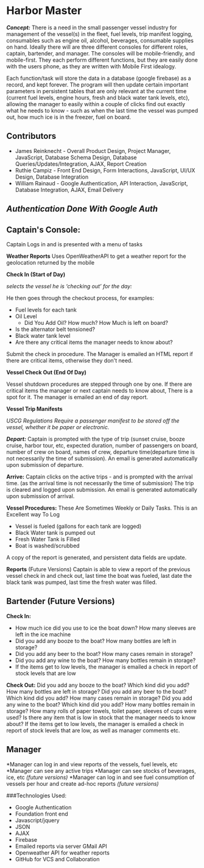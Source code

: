 # Harbor Master

_**Concept:**_ There is a need in the small passenger vessel industry for management of the vessel(s) in the fleet, fuel levels, trip manifest logging,  consumables such as engine oil, alcohol, beverages, consumable supplies on hand. Ideally there will are three different consoles for different roles,  captain, bartender, and manager.  The consoles will be mobile-friendly, and mobile-first. They each perform different functions, but they are easily done with the users phone, as they are written with Mobile First idealogy.

Each function/task will store the data in a database (google firebase) as a record, and kept forever. The program will then update certain important parameters in persistent tables that are only relevant at the current time (current fuel levels, engine hours, fresh and black water tank levels, etc), allowing the manager to easily within a couple of clicks find out exactly what he needs to know - such as when the last time the vessel was pumped out, how much ice is in the freezer, fuel on board.

## Contributors
* James Reinknecht - Overall Product Design, Project Manager, JavaScript, Database Schema Design, Database Queries/Updates/Integration, AJAX, Report Creation
* Ruthie Campiz - Front End Design, Form Interactions, JavaScript, UI/UX Design, Database Integration
* William Rainaud - Google Authentication, API Interaction, JavaScript, Database Integration, AJAX, Email Delivery

## *Authentication Done With Google Auth*

## Captain's Console:
Captain Logs in and is presented with a menu of tasks

**Weather Reports**
Uses OpenWeatherAPI to get a weather report for the geolocation returned by the mobile

**Check In (Start of Day)**

_selects the vessel he is ‘checking out’ for the day:_

He then goes through the checkout process, for examples:

* Fuel levels for each tank
* Oil Level
	* Did You Add Oil? How much? How Much is left on board?
* Is the alternator belt tensioned?
* Black water tank level
* Are there any critical items the manager needs to know about?

Submit the check in procedure.  The Manager is emailed an HTML report if there are critical items, otherwise they don't need.

**Vessel Check Out (End Of Day)**

Vessel shutdown procedures are stepped through one by one.  If there are critical items the manager or next captain needs to know about, There is a spot for it.  The manager is emailed an end of day report.

**Vessel Trip Manifests**

_USCG Regulations Require a passenger manifest to be stored off the vessel, whether it be paper or electronic._

_**Depart:**_ Captain is prompted with the type of trip (sunset cruise, booze cruise, harbor tour, etc, expected duration, number of passengers on board, number of crew on board, names of crew,  departure time(departure time is not necessarily the time of submission). An email is generated automatically upon submission of departure.

**Arrive:**
 Captain clicks on the active trips - and is prompted with the arrival time. (as the arrival time is not necessarily the time of submission) The trip is cleared and logged upon submission.   An email is generated automatically upon submission of arrival.

**Vessel Procedures:**
These Are Sometimes Weekly or Daily Tasks.  This is an Excellent way To Log

* Vessel is fueled (gallons for each tank are logged)
* Black Water tank is pumped out
* Fresh Water Tank is Filled
* Boat is washed/scrubbed

A copy of the report is generated, and persistent data fields are update.

**Reports** (Future Versions)
Captain is able to view a report of the previous vessel check in and check out, last time the boat was fueled, last date the black tank was pumped, last time the fresh water was filled.


## Bartender (Future Versions)

**Check In:**
* How much ice did you use to ice the boat down?  How many sleeves are left in the ice machine
* Did you add any booze to the boat? How many bottles are left in storage?
* Did you add any beer to the boat? How many cases remain in storage?
* Did you add any wine to the boat? How many bottles remain in storage?
* If the items get to low levels, the manager is emailed a check in report of stock levels that are low


**Check Out:**
Did you add any booze to the boat? Which kind did you add? How many bottles are left in storage?
Did you add any beer to the boat? Which kind did you add? How many cases remain in storage?
Did you add any wine to the boat? Which kind did you add? How many bottles remain in storage?
How many rolls of paper towels, toilet paper, sleeves of cups were used?
Is there any item that is low in stock that the manager needs to know about?
If the items get to low levels, the manager is emailed a check in report of stock levels that are low, as well as manager comments etc.


## Manager

*Manager can log in and view reports of the vessels, fuel levels, etc
*Manager can see any active trips
*Manager can see stocks of beverages, ice, etc *(future versions)*
*Manager can log in and see fuel consumption of vessels per hour and create ad-hoc reports *(future versions)*

###Technologies Used:
* Google Authentication
* Foundation front end
* Javascript/jquery
* JSON
* AJAX
* Firebase
* Emailed reports via server GMail API
* Openweather API for weather reports
* GitHub for VCS and Collaboration
